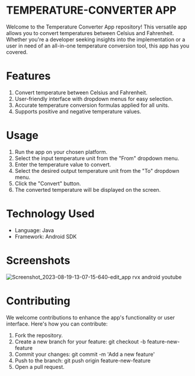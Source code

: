 # TEMPERATURE-CONVERTER APP

Welcome to the Temperature Converter App repository! This versatile app allows you to convert temperatures between Celsius and Fahrenheit. Whether you're a developer seeking insights into the implementation or a user in need of an all-in-one temperature conversion tool, this app has you covered.

# Features
1. Convert temperature between Celsius and Fahrenheit.
2. User-friendly interface with dropdown menus for easy selection.
3. Accurate temperature conversion formulas applied for all units.
4. Supports positive and negative temperature values.

# Usage
1. Run the app on your chosen platform.
2. Select the input temperature unit from the "From" dropdown menu.
3. Enter the temperature value to convert.
4. Select the desired output temperature unit from the "To" dropdown menu.
5. Click the "Convert" button.
6. The converted temperature will be displayed on the screen.
   
# Technology Used
- Language: Java
- Framework: Android SDK

# Screenshots 


![Screenshot_2023-08-19-13-07-15-640-edit_app rvx android youtube](https://github.com/PrinceGod12/TEMPERATURE-CONVERTER/assets/137384173/610a155d-bc87-4f97-8e03-0223c56d5954)




# Contributing
We welcome contributions to enhance the app's functionality or user interface. Here's how you can contribute:

1. Fork the repository.
2. Create a new branch for your feature: git checkout -b feature-new-feature
3. Commit your changes: git commit -m 'Add a new feature'
4. Push to the branch: git push origin feature-new-feature
5. Open a pull request.
